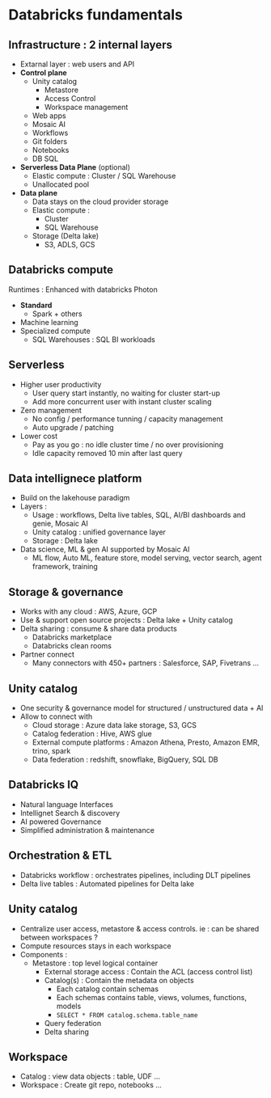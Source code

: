 # Databricks fundamentals

## Infrastructure : 2 internal layers
- Extarnal layer : web users and API
- **Control plane**
  - Unity catalog
    - Metastore
    - Access Control
    - Workspace management
  - Web apps
  - Mosaic AI
  - Workflows
  - Git folders
  - Notebooks
  - DB SQL
- **Serverless Data Plane** (optional)
  - Elastic compute : Cluster / SQL Warehouse
  - Unallocated pool
- **Data plane**
  - Data stays on the cloud provider storage
  - Elastic compute :
    - Cluster
    - SQL Warehouse
  - Storage (Delta lake)
    - S3, ADLS, GCS


## Databricks compute
Runtimes : Enhanced with databricks Photon
- **Standard**
  - Spark + others
- Machine learning
- Specialized compute
  - SQL Warehouses : SQL BI workloads

## Serverless
- Higher user productivity
  - User query start instantly, no waiting for cluster start-up
  - Add more concurrent user with instant cluster scaling
- Zero management
  - No config / performance tunning / capacity management
  - Auto upgrade / patching
- Lower cost
  - Pay as you go : no idle cluster time / no over provisioning
  - Idle capacity removed 10 min after last query

## Data intellignece platform
- Build on the lakehouse paradigm
- Layers :
  - Usage : workflows, Delta live tables, SQL, AI/BI dashboards and genie, Mosaic AI
  - Unity catalog : unified governance layer
  - Storage : Delta lake
- Data science, ML & gen AI supported by Mosaic AI
  - ML flow, Auto ML, feature store, model serving, vector search, agent framework, training

## Storage & governance
- Works with any cloud : AWS, Azure, GCP
- Use & support open source projects : Delta lake + Unity catalog
- Delta sharing : consume & share data products
  - Databricks marketplace
  - Databricks clean rooms
- Partner connect
  - Many connectors with 450+ partners : Salesforce, SAP, Fivetrans ...

## Unity catalog
- One security & governance model for structured / unstructured data + AI
- Allow to connect with
  - Cloud storage : Azure data lake storage, S3, GCS
  - Catalog federation : Hive, AWS glue
  - External compute platforms : Amazon Athena, Presto, Amazon EMR, trino, spark
  - Data federation : redshift, snowflake, BigQuery, SQL DB

## Databricks IQ
- Natural language Interfaces
- Intellignet Search & discovery
- AI powered Governance
- Simplified administration & maintenance

## Orchestration & ETL
- Databricks workflow : orchestrates pipelines, including DLT pipelines
- Delta live tables : Automated pipelines for Delta lake

## Unity catalog
- Centralize user access, metastore & access controls.
  ie : can be shared between workspaces ?
- Compute resources stays in each workspace
- Components :
  - Metastore : top level logical container
    - External storage access : Contain the ACL (access control list)
    - Catalog(s) : Contain the metadata on objects
      - Each catalog contain schemas
      - Each schemas contains table, views, volumes, functions, models
      - `SELECT * FROM catalog.schema.table_name`
    - Query federation
    - Delta sharing

## Workspace
- Catalog : view data objects : table, UDF ...
- Workspace : Create git repo, notebooks ...


